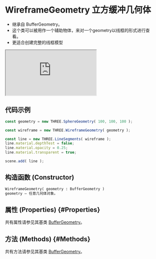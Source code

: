 # WireframeGeometry 立方缓冲几何体

- 继承自 BufferGeometry。
- 这个类可以被用作一个辅助物体，来对一个geometry以线框的形式进行查看。
- 更适合创建完整的线框模型

<iframe id="scene" src="https://threejs.org/examples/webgl_helpers.html"></iframe>

## 代码示例

```js
const geometry = new THREE.SphereGeometry( 100, 100, 100 );

const wireframe = new THREE.WireframeGeometry( geometry );

const line = new THREE.LineSegments( wireframe );
line.material.depthTest = false;
line.material.opacity = 0.25;
line.material.transparent = true;

scene.add( line );
```

## 构造函数 (Constructor)

```md
WireframeGeometry( geometry : BufferGeometry )
geometry — 任意几何体对象。
```

## 属性 (Properties) {#Properties}

共有属性请参见其基类 [BufferGeometry](../core/BufferGeometry#Properties)。

## 方法 (Methods) {#Methods}

共有方法请参见其基类 [BufferGeometry](../core/BufferGeometry#Methods)。